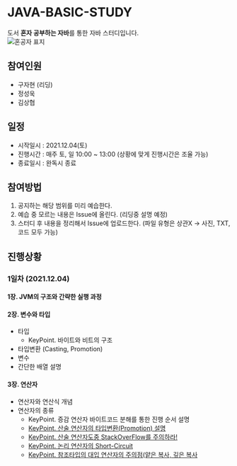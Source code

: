 # JAVA-BASIC-STUDY
도서 **혼자 공부하는 자바**를 통한 자바 스터디입니다.  
![혼공자 표지](https://user-images.githubusercontent.com/94362613/144710845-1b21fc0b-dbe0-4449-b39c-8472ca199809.jpg)


## 참여인원
* 구자현 (리딩)
* 정성욱
* 김상협

## 일정
* 시작일시 : 2021.12.04(토)
* 진행시간 : 매주 토, 일 10:00 ~ 13:00 (상황에 맞게 진행시간은 조율 가능)  
* 종료일시 : 완독시 종료


## 참여방법
1. 공지하는 해당 범위를 미리 예습한다.
2. 예습 중 모르는 내용은 Issue에 올린다. (리딩중 설명 예정)
3. 스터디 후 내용을 정리해서 Issue에 업로드한다. (파일 유형은 상관X -> 사진, TXT, 코드 모두 가능)

## 진행상황
### 1일차 (2021.12.04)

#### 1장. JVM의 구조와 간략한 실행 과정

#### 2장. 변수와 타입
* 타입
  * KeyPoint. 바이트와 비트의 구조
* 타입변환 (Casting, Promotion)
* 변수
* 간단한 배열 설명

#### 3장. 연산자
* 연산자와 연산식 개념
* 연산자의 종류
   * KeyPoint. 증감 연산자 바이트코드 분해를 통한 진행 순서 설명
   * [KeyPoint. 산술 연산자의 타입변환(Promotion) 설명](https://github.com/9JaHyun/JAVA-BASIC-STUDY/blob/main/CH3/readme.md#%EC%97%B0%EC%82%B0-%EC%A4%91-%ED%83%80%EC%9E%85-%EC%8A%B9%EA%B2%A9)
   * [KeyPoint. 산술 연산자도중 StackOverFlow를 주의하라!](https://github.com/9JaHyun/JAVA-BASIC-STUDY/blob/main/CH3/readme.md#%EC%82%B0%EC%88%A0%EC%97%B0%EC%82%B0%EC%9E%90-%EC%A4%91-%EC%A3%BC%EC%9D%98%EC%82%AC%ED%95%AD-overflow)
   * [KeyPoint. 논리 연산자의 Short-Circuit](https://github.com/9JaHyun/JAVA-BASIC-STUDY/blob/main/CH3/readme.md#%EC%99%80--%EC%99%80--%EC%B0%A8%EC%9D%B4)
   * [KeyPoint. 참조타입의 대입 연산자의 주의점(얕은 복사, 깊은 복사](https://github.com/9JaHyun/JAVA-BASIC-STUDY/blob/main/CH3/readme.md#%EC%A3%BC%EC%9D%98%EC%82%AC%ED%95%AD)


